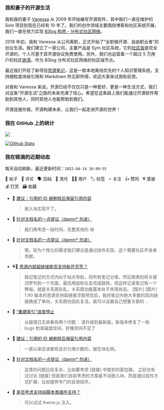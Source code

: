 ### 我和妻子的开源生活

我和我的妻子 [Vanessa](https://github.com/Vanessa219) 从 2009 年开始编写开源软件，其中我们一直在维护的 Solo 项目到现在已经有 10 年了。我们的创作领域主要围绕博客和社区系统开展，我们一直在努力实现 [B3log 构思 - 分布式社区网络](https://ld246.com/article/1546941897596)。

2018 年初，我和 Vanessa 从公司离职，正式开始了“全职做开源、自由职业者”的创业生涯。我们建立了一家公司，主要产品是 Sym 社区系统，它的[社区版](https://github.com/88250/symphony)是完全开源的，个人可基于其开源协议免费使用。另外，我们也运营着一个超过 5 万用户的社区[链滴](https://ld246.com)，作为 B3log 分布式社区网络的社区端节点。

最近我们开启了新项目[思源笔记](https://github.com/siyuan-note/siyuan)，这是一款本地离线优先的个人知识管理系统，支持细粒度块级引用和 Markdown 所见即所得，欢迎大家来试用和反馈。

对我和 Vanessa 来说，开源已经不仅仅只是一种爱好，更是一种生活方式，我们对这条“开源生活”之路的未来充满了信心。希望在这条路上我们能通过开源软件帮助到其他人，同时其他人也能帮助到我们。

开源连接你我，开源构建未来，让我们一起走进开源的世界！

### 我在 GitHub 上的统计

<a title="Hits" target="_blank" href="https://github.com/88250/88250"><img src="https://hits.b3log.org/88250/88250.svg"></a>

[![Github Stats](https://github-readme-stats.vercel.app/api?username=88250&theme=tokyonight&show_icons=true)](https://github.com/88250)

<!--events start -->

### 我在链滴的近期动态

每天自动刷新，最近更新时间：`2022-04-14 16:09:55`

📝 帖子 &nbsp; 💬 评论 &nbsp; 🗣 回帖 &nbsp; 🌙 清月 &nbsp; 👨‍💻 用户 &nbsp; 🏷️ 标签 &nbsp; ⭐️ 关注 &nbsp; 👍 赞同 &nbsp; 💗 感谢 &nbsp; 💰 打赏 &nbsp; 🗃 收藏

* 💬 [建议：引用的 ID 被删除后保留引用内容](https://ld246.com/article/1649859411918/comment/1649919505056#comments)

  > 嵌入块实现不了。
* 💬 [针对文档名的一点提议（damm* 勿进）](https://ld246.com/article/1649906114332/comment/1649919427029#comments)

  > 我们再考虑一段时间，先整其他的 😅
* 💬 [针对文档名的一点提议（damm* 勿进）](https://ld246.com/article/1649906114332/comment/1649908186878#comments)

  > 嗯，较为个性化的需求我们建议是通过挂件实现，这个需要社区开发者贡献。
* 💗📝 [思源内部超链接能否支持新开页签？](https://ld246.com/article/1649867384330)

  > 我记笔记的方式内似于站点导航，将所有笔记分类，然后按类别将关键词罗列到一个页面，最后用鼠标左击完成跳转。但这样记录笔记有一个弊端，就是关系图杂乱，关系图功能基本处于弃用状态。 [图片] [图片] 1.90 版本的思源支持超链接浮窗预览后，我将笔记内绝大多数的双向链接换成了单向，关系图也因此复活，我可以设置自己想要关联的 ..
* 💬 [“重建索引”进度停止](https://ld246.com/article/1649904885063/comment/1649907189400#comments)

  > 从报错日志来看有两个问题： 请升级到最新版，新版本修复了一些 bugs 检查磁盘空间，好像空间不足了
* 💬 [建议：引用的 ID 被删除后保留引用内容](https://ld246.com/article/1649859411918/comment/1649907052793#comments)

  > 一直以来应该都有显示引用计数的，就在块右侧。
* 💬 [针对文档名的一点提议（damm* 勿进）](https://ld246.com/article/1649906114332/comment/1649906885523#comments)

  > 这里的问题比较复杂，比如要考虑 [链接] 中提到的面包屑。 之前也有过讨论 [链接] 但是我们目前考虑的方案是不动嵌入块，而是通过挂件方式扩展，比如提供专门的目录挂件。
* 💬 [是否考虑支持纯脚本类插件支持？](https://ld246.com/article/1649905175869/comment/1649905446175#comments)

  > 可以试试 theme.js 注入。


<!--events end -->
